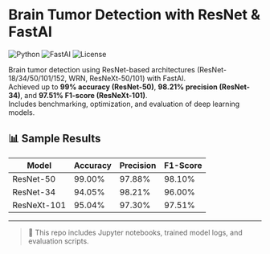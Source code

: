 # Brain Tumor Detection with ResNet & FastAI

![Python](https://img.shields.io/badge/Python-3.10-blue.svg)
![FastAI](https://img.shields.io/badge/FastAI-2.x-green)
![License](https://img.shields.io/badge/License-MIT-yellow.svg)

Brain tumor detection using ResNet-based architectures (ResNet-18/34/50/101/152, WRN, ResNeXt-50/101) with FastAI.  
Achieved up to **99% accuracy (ResNet-50)**, **98.21% precision (ResNet-34)**, and **97.51% F1-score (ResNeXt-101)**.  
Includes benchmarking, optimization, and evaluation of deep learning models.

## 📊 Sample Results

| Model         | Accuracy | Precision | F1-Score |
|---------------|----------|-----------|----------|
| ResNet-50     | 99.00%   | 97.88%    | 98.10%   |
| ResNet-34     | 94.05%   | 98.21%    | 96.00%   |
| ResNeXt-101   | 95.04%   | 97.30%    | 97.51%   |


---

> 📁 This repo includes Jupyter notebooks, trained model logs, and evaluation scripts.

